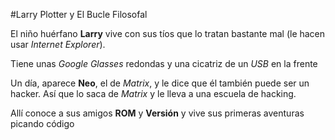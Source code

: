 #Larry Plotter y El Bucle Filosofal

El niño huérfano **Larry** vive con sus tíos que lo tratan bastante mal (le hacen usar *Internet Explorer*).

Tiene unas *Google Glasses* redondas y una cicatriz de un *USB* en la frente

Un día, aparece **Neo**, el de *Matrix*, y le dice que él también puede ser un hacker.
Así que lo saca de *Matrix* y le lleva a una escuela de hacking.

Allí conoce a sus amigos **ROM** y **Versión** y vive sus primeras aventuras picando código